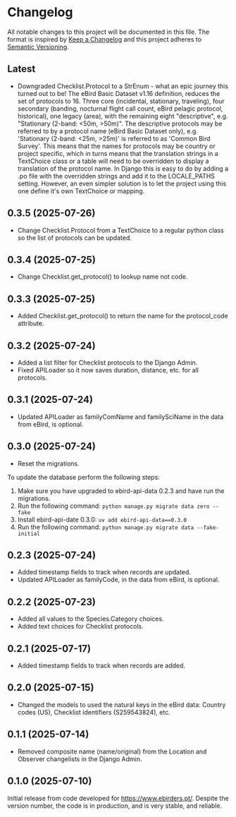 # Changelog

All notable changes to this project will be documented in this file.
The format is inspired by [Keep a Changelog](https://keepachangelog.com/en/1.0.0/)
and this project adheres to [Semantic Versioning](https://semver.org/spec/v2.0.0.html).

## Latest

- Downgraded Checklist.Protocol to a StrEnum - what an epic journey this
  turned out to be! The eBird Basic Dataset v1.16 definition, reduces the
  set of protocols to 16. Three core (incidental, stationary, traveling), 
  four secondary (banding, nocturnal flight call count, eBird pelagic protocol, 
  historical), one legacy (area), with the remaining eight "descriptive", e.g.
  "Stationary (2-band: <50m, >50m)". The descriptive protocols may be referred
  to by a protocol name (eBird Basic Dataset only), e.g. 'Stationary (2-band: 
  <25m, >25m)' is referred to as 'Common Bird Survey'. This means that the names 
  for protocols may be country or project specific, which in turns means that
  the translation strings in a TextChoice class or a table will need to be 
  overridden to display a translation of the protocol name. In Django this is
  easy to do by adding a .po file with the overridden strings and add it to the
  LOCALE_PATHS setting. However, an even simpler solution is to let the project
  using this one define it's own TextChoice or mapping. 
  
## 0.3.5 (2025-07-26)

- Change Checklist.Protocol from a TextChoice to a regular python class so the 
  list of protocols can be updated.

## 0.3.4 (2025-07-25)

- Change Checklist.get_protocol() to lookup name not code.

## 0.3.3 (2025-07-25)

- Added Checklist.get_protocol() to return the name for the protocol_code attribute.

## 0.3.2 (2025-07-24)

- Added a list filter for Checklist protocols to the Django Admin.
- Fixed APILoader so it now saves duration, distance, etc. for all protocols.

## 0.3.1 (2025-07-24)

- Updated APILoader as familyComName and familySciName in the data from eBird, is optional.

## 0.3.0 (2025-07-24)

- Reset the migrations.

To update the database perform the following steps:

1. Make sure you have upgraded to ebird-api-data 0.2.3 and have run the migrations.
2. Run the following command:
   ```python manage.py migrate data zero --fake```
3. Install ebird-api-date 0.3.0:
   ```uv add ebird-api-data==0.3.0```
4. Run the following command:
   ```python manage.py migrate data --fake-initial``` 

## 0.2.3 (2025-07-24)

- Added timestamp fields to track when records are updated.
- Updated APILoader as familyCode, in the data from eBird, is optional.

## 0.2.2 (2025-07-23)

- Added all values to the Species.Category choices.
- Added text choices for Checklist protocols.

## 0.2.1 (2025-07-17)

- Added timestamp fields to track when records are added.

## 0.2.0 (2025-07-15)

- Changed the models to used the natural keys in the eBird data: Country codes (US),
  Checklist identifiers (S259543824), etc.

## 0.1.1 (2025-07-14)

- Removed composite name (name/original) from the Location and Observer changelists
  in the Django Admin.

## 0.1.0 (2025-07-10)

Initial release from code developed for https://www.ebirders.pt/. Despite the
version number, the code is in production, and is very stable, and reliable.
